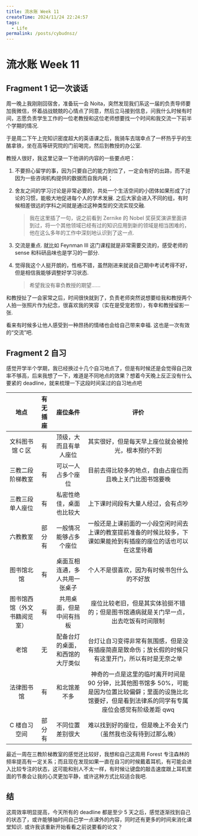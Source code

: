 ```yaml
---
title: 流水账 Week 11
createTime: 2024/11/24 22:24:57
tags:
  - Life
permalink: /posts/cybudnsz/
---
```

# 流水账 Week 11

## Fragment 1 记一次谈话

周一晚上我刚刚回宿舍，准备玩一会 Noita，突然发现我们系这一届的负责导师要加我微信，怀着战战兢兢的心情点了同意，然后立马接到信息，问我什么时候有时间，志愿负责学生工作的一位老教授和这位老师想要找一个时间和我交流一下前半个学期的情况.

于是周二下午上完知识密度超大的英语课之后，我骑车去瑞幸点了一杯热乎乎的生酪拿铁，坐在高等研究院的门前喝完，然后到教授的办公室.

教授人很好，我这里记录一下他讲的内容的一些要点吧：

1. 不要担心留学的事，因为只要自己的能力到位了，一定会有好的出路，而不是因为一些咨询机构提供的数据而自我内耗；

2. 舍友之间的学习讨论是非常必要的，共处一个生活空间的小团体如果形成了讨论的习惯，能极大地促进每个人的学术发展. 之后大家会进入不同的组，有时候相差很远的学科之间就是通过这种类型的交流实现交融.

   > 我在这里插了一句，说之前看到 Zernike 的 Nobel 奖获奖演讲里面讲到过，将一个其他领域已经有过的知识应用到新的领域是相当困难的，他在这么多年的工作中深刻地认识到了这一点.

3. 交流是重点. 就比如 Feynman III 这门课程就是非常需要交流的，感受老师的 sense 和科研品味也是学习的一部分.

4. 觉得我这个人挺开朗的，性格不错，虽然刚进来就说自己期中考试考得不好，但是相信我能够调整好学习状态.

   > 希望我没有辜负教授的期望……

和教授扯了一会家常之后，时间很快就到了，负责老师突然说想要给我和教授两个人拍一张照片作为纪念，很喜欢我的笑容（实在是受宠若惊），有幸和教授留影一张.

看来有时候多让他人感受到一种昂扬的情绪也会给自己带来幸福. 这也是一次有效的“交流”吧.

## Fragment 2 自习

感觉开学半个学期，我已经换过十几个自习地点了，但是有时候还是会觉得自己效率不够高，后来我想了一下，难道是不同地点的效果？想着今天晚上反正没有什么要紧的 deadline，就来梳理一下这段时间呆过的自习地点吧

|             地点             | 有无插座 |             座位条件             |                             评价                             |
| :--------------------------: | :------: | :------------------------------: | :----------------------------------------------------------: |
|       文科图书馆 C 区        |    有    |      顶级，大而且有单人座位      |      其实很好，但是每天早上座位就会被抢光，根本预约不到      |
|       三教二段阶梯教室       |    有    |        可以一人占多个座位        |   目前去得比较多的地点，自由占座位而且晚上关门比图书馆要晚   |
|       三教三段单人座位       |    有    |     私密性绝佳，桌面也比较大     |              上下课时间段有大量人经过，会有点吵              |
|           六教教室           |  部分有  |      一般情况能够占多个座位      | 一般还是上课前面的一小段空闲时间去上课的教室提前准备的时候比较多，下课如果能抢到有插座的座位的话也可以在这里待着 |
|          图书馆北馆          |    有    |  桌面互相连通，多人共用一张桌子  |          个人不是很喜欢，因为有时候书包什么的不好放          |
| 图书馆西馆（外文书籍阅览室） |    有    |     共用桌面，但是中间有挡板     | 座位比较老旧，但是其实体验挺不错的；但是图书馆通病就是关门早一点，出去吃饭有时间限制 |
|             老馆             |    无    | 配备台灯的桌面，和西馆的大厅类似 | 台灯让自习变得非常有氛围感，但是没有插座简直是致命伤；放长假的时候只有这里开门，所以有时是无奈之举 |
|          法律图书馆          |    有    |           和北馆差不多           | 神奇的一点是这里的临时离开时间是 90 分钟，比其他图书馆多 50%，可能是因为位置比较偏僻；里面的设施比北馆要好，但是看到法律系的同学有专属座位会感觉有阶级差距 qwq |
|         C 楼自习空间         |  部分有  |         不同位置差别很大         | 难以找到好的座位，但是晚上不会关门（虽然我也没有待到过那么晚） |

最近一周在三教阶梯教室的感觉还比较好，我想和自己这周用 Forest 专注森林的频率提高有一定关系；而且现在发现如果一直在自习的时候戴着耳机，有可能会进入比较专注的状态，这可能和别人不太一样，有时候让键盘的敲击速度跟上耳机里面的节奏会让我的心灵更加平静，或许这种方式比较适合我吧.

## 结

这周效率明显提高，今天所有的 deadline 都是至少 5 天之后，感觉逐渐找到自己的状态了，或许能够抽时间自己学一点课外的内容，同时还有更多的时间来消化课堂知识. 或许我该重新开始看看之前说要看的论文？
